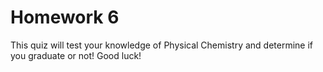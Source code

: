 # Homework 6


This quiz will test your knowledge of Physical Chemistry and determine if you graduate or not! Good luck!